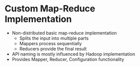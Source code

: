 # Custom Map-Reduce Implementation
- Non-distributed basic map-reduce implementation
    - Splits the input into multiple parts
    - Mappers process sequentially
    - Reducers provide the final result
- API naming is mostly influenced by Hadoop implementation
- Provides Mapper, Reducer, Configuration functionality
